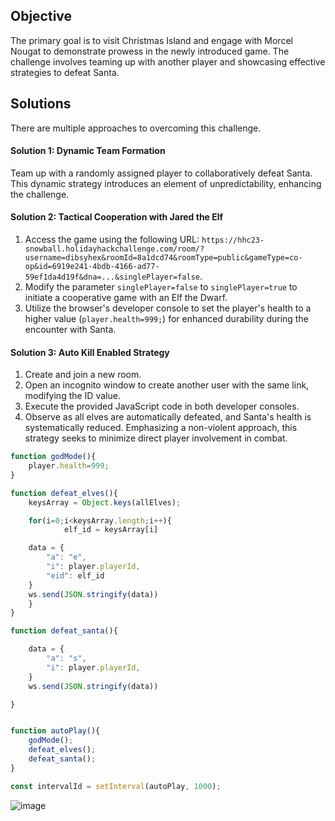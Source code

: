 ## Objective

The primary goal is to visit Christmas Island and engage with Morcel Nougat to demonstrate prowess in the newly introduced game. The challenge involves teaming up with another player and showcasing effective strategies to defeat Santa.

## Solutions

There are multiple approaches to overcoming this challenge.

#### Solution 1: Dynamic Team Formation

Team up with a randomly assigned player to collaboratively defeat Santa. This dynamic strategy introduces an element of unpredictability, enhancing the challenge.

#### Solution 2: Tactical Cooperation with Jared the Elf

1. Access the game using the following URL: `https://hhc23-snowball.holidayhackchallenge.com/room/?username=dibsyhex&roomId=8a1dcd74&roomType=public&gameType=co-op&id=6919e241-4bdb-4166-ad77-59ef1da4d19f&dna=...&singlePlayer=false`.
2. Modify the parameter `singlePlayer=false` to `singlePlayer=true` to initiate a cooperative game with an Elf the Dwarf.
3. Utilize the browser's developer console to set the player's health to a higher value (`player.health=999;`) for enhanced durability during the encounter with Santa.

#### Solution 3: Auto Kill Enabled Strategy

1. Create and join a new room.
2. Open an incognito window to create another user with the same link, modifying the ID value.
3. Execute the provided JavaScript code in both developer consoles.
4. Observe as all elves are automatically defeated, and Santa's health is systematically reduced. Emphasizing a non-violent approach, this strategy seeks to minimize direct player involvement in combat.

```Javascript
function godMode(){
	player.health=999;
}

function defeat_elves(){
	keysArray = Object.keys(allElves);

	for(i=0;i<keysArray.length;i++){
    		elf_id = keysArray[i]

	data = {
		"a": "e",
		"i": player.playerId,
		"eid": elf_id
	}
	ws.send(JSON.stringify(data))
	}
}

function defeat_santa(){

	data = {
		"a": "s",
		"i": player.playerId,
	}
	ws.send(JSON.stringify(data))

}


function autoPlay(){
	godMode();
	defeat_elves();
	defeat_santa();
}

const intervalId = setInterval(autoPlay, 1000);
```

![image](https://github.com/dibsy/sans-holiday-hack-2023/assets/1623243/ee9a8e1f-be71-4efa-9a7f-319cec7900dd)
